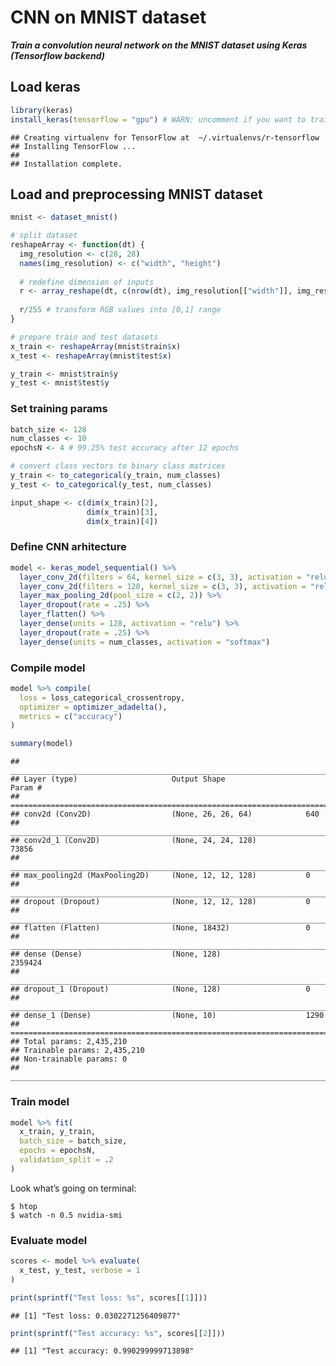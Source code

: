 CNN on MNIST dataset
================

***Train a convolution neural network on the MNIST dataset using Keras
(Tensorflow backend)***

## Load keras

``` r
library(keras)
install_keras(tensorflow = "gpu") # WARN: uncomment if you want to train model with GPU
```

    ## Creating virtualenv for TensorFlow at  ~/.virtualenvs/r-tensorflow 
    ## Installing TensorFlow ...
    ## 
    ## Installation complete.

## Load and preprocessing MNIST dataset

``` r
mnist <- dataset_mnist()

# split dataset
reshapeArray <- function(dt) {
  img_resolution <- c(28, 28)
  names(img_resolution) <- c("width", "height")
  
  # redefine dimension of inputs
  r <- array_reshape(dt, c(nrow(dt), img_resolution[["width"]], img_resolution[["height"]], 1))
  
  r/255 # transform RGB values into [0,1] range
}

# prepare train and test datasets
x_train <- reshapeArray(mnist$train$x)
x_test <- reshapeArray(mnist$test$x)

y_train <- mnist$train$y
y_test <- mnist$test$y
```

### Set training params

``` r
batch_size <- 128
num_classes <- 10
epochsN <- 4 # 99.25% test accuracy after 12 epochs

# convert class vectors to binary class matrices
y_train <- to_categorical(y_train, num_classes)
y_test <- to_categorical(y_test, num_classes)

input_shape <- c(dim(x_train)[2], 
                 dim(x_train)[3],
                 dim(x_train)[4])
```

### Define CNN arhitecture

``` r
model <- keras_model_sequential() %>%
  layer_conv_2d(filters = 64, kernel_size = c(3, 3), activation = "relu", input_shape = input_shape) %>% 
  layer_conv_2d(filters = 128, kernel_size = c(3, 3), activation = "relu") %>% 
  layer_max_pooling_2d(pool_size = c(2, 2)) %>% 
  layer_dropout(rate = .25) %>% 
  layer_flatten() %>% 
  layer_dense(units = 128, activation = "relu") %>% 
  layer_dropout(rate = .25) %>% 
  layer_dense(units = num_classes, activation = "softmax")
```

### Compile model

``` r
model %>% compile(
  loss = loss_categorical_crossentropy,
  optimizer = optimizer_adadelta(),
  metrics = c("accuracy")
)

summary(model)
```

    ## ___________________________________________________________________________
    ## Layer (type)                     Output Shape                  Param #     
    ## ===========================================================================
    ## conv2d (Conv2D)                  (None, 26, 26, 64)            640         
    ## ___________________________________________________________________________
    ## conv2d_1 (Conv2D)                (None, 24, 24, 128)           73856       
    ## ___________________________________________________________________________
    ## max_pooling2d (MaxPooling2D)     (None, 12, 12, 128)           0           
    ## ___________________________________________________________________________
    ## dropout (Dropout)                (None, 12, 12, 128)           0           
    ## ___________________________________________________________________________
    ## flatten (Flatten)                (None, 18432)                 0           
    ## ___________________________________________________________________________
    ## dense (Dense)                    (None, 128)                   2359424     
    ## ___________________________________________________________________________
    ## dropout_1 (Dropout)              (None, 128)                   0           
    ## ___________________________________________________________________________
    ## dense_1 (Dense)                  (None, 10)                    1290        
    ## ===========================================================================
    ## Total params: 2,435,210
    ## Trainable params: 2,435,210
    ## Non-trainable params: 0
    ## ___________________________________________________________________________

### Train model

``` r
model %>% fit(
  x_train, y_train,
  batch_size = batch_size,
  epochs = epochsN,
  validation_split = .2
)
```

Look what’s going on terminal:

    $ htop
    $ watch -n 0.5 nvidia-smi

### Evaluate model

``` r
scores <- model %>% evaluate(
  x_test, y_test, verbose = 1
)

print(sprintf("Test loss: %s", scores[[1]]))
```

    ## [1] "Test loss: 0.0302271256409877"

``` r
print(sprintf("Test accuracy: %s", scores[[2]]))
```

    ## [1] "Test accuracy: 0.990299999713898"
